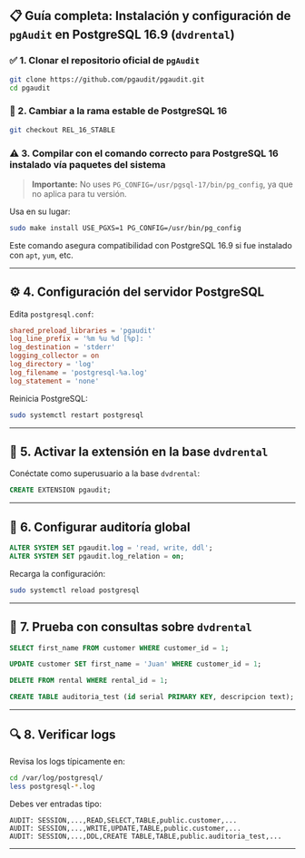 
## 📋 Guía completa: Instalación y configuración de `pgAudit` en PostgreSQL 16.9 (`dvdrental`)

### ✅ 1. Clonar el repositorio oficial de `pgAudit`

```bash
git clone https://github.com/pgaudit/pgaudit.git
cd pgaudit
```

### 🔀 2. Cambiar a la rama estable de PostgreSQL 16

```bash
git checkout REL_16_STABLE
```

### ⚠️ 3. Compilar con el comando correcto para PostgreSQL 16 instalado vía paquetes del sistema

> **Importante:** No uses `PG_CONFIG=/usr/pgsql-17/bin/pg_config`, ya que no aplica para tu versión.

Usa en su lugar:

```bash
sudo make install USE_PGXS=1 PG_CONFIG=/usr/bin/pg_config
```

Este comando asegura compatibilidad con PostgreSQL 16.9 si fue instalado con `apt`, `yum`, etc.

---

## ⚙️ 4. Configuración del servidor PostgreSQL

Edita `postgresql.conf`:

```conf
shared_preload_libraries = 'pgaudit'
log_line_prefix = '%m %u %d [%p]: '
log_destination = 'stderr'
logging_collector = on
log_directory = 'log'
log_filename = 'postgresql-%a.log'
log_statement = 'none'
```

Reinicia PostgreSQL:

```bash
sudo systemctl restart postgresql
```

---

## 🧩 5. Activar la extensión en la base `dvdrental`

Conéctate como superusuario a la base `dvdrental`:

```sql
CREATE EXTENSION pgaudit;
```

---

## 🔧 6. Configurar auditoría global

```sql
ALTER SYSTEM SET pgaudit.log = 'read, write, ddl';
ALTER SYSTEM SET pgaudit.log_relation = on;
```

Recarga la configuración:

```bash
sudo systemctl reload postgresql
```

---

## 🧪 7. Prueba con consultas sobre `dvdrental`

```sql
SELECT first_name FROM customer WHERE customer_id = 1;

UPDATE customer SET first_name = 'Juan' WHERE customer_id = 1;

DELETE FROM rental WHERE rental_id = 1;

CREATE TABLE auditoria_test (id serial PRIMARY KEY, descripcion text);
```

---

## 🔍 8. Verificar logs

Revisa los logs típicamente en:

```bash
cd /var/log/postgresql/
less postgresql-*.log
```

Debes ver entradas tipo:

```
AUDIT: SESSION,...,READ,SELECT,TABLE,public.customer,...
AUDIT: SESSION,...,WRITE,UPDATE,TABLE,public.customer,...
AUDIT: SESSION,...,DDL,CREATE TABLE,TABLE,public.auditoria_test,...
```

---

